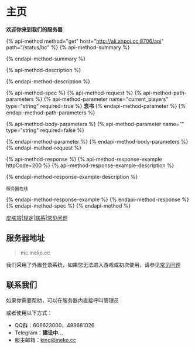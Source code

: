 # 主页

**欢迎你来到我们的服务器**

{% api-method method="get" host="http://ali.xhpoi.cc:8706/api" path="/status/bc" %}
{% api-method-summary %}

{% endapi-method-summary %}

{% api-method-description %}

{% endapi-method-description %}

{% api-method-spec %}
{% api-method-request %}
{% api-method-path-parameters %}
{% api-method-parameter name="current\_players" type="string" required=true %}
**念书**
{% endapi-method-parameter %}
{% endapi-method-path-parameters %}

{% api-method-body-parameters %}
{% api-method-parameter name="" type="string" required=false %}

{% endapi-method-parameter %}
{% endapi-method-body-parameters %}
{% endapi-method-request %}

{% api-method-response %}
{% api-method-response-example httpCode=200 %}
{% api-method-response-example-description %}

{% endapi-method-response-example-description %}

```
服务器在线
```
{% endapi-method-response-example %}
{% endapi-method-response %}
{% endapi-method-spec %}
{% endapi-method %}

[皮肤站](https://skin.ineko.cc)\|[规定](start/rules.md)\|[联系](./#connect_us)\|[常见问题](problems.md)

## 服务器地址 <a id="server_ip"></a>

> mc.ineko.cc

我们采用了外置登录系统，如果您无法进入游戏或初次使用，请参见[常见问题](problems.md)

## 联系我们 <a id="connect_us"></a>

如果你需要帮助，可以在服务器内直接呼叫管理员

或者使用以下方式：

* QQ群：606623000，489681026
* Telegram：**建设中...**
* 服主邮箱：king@ineko.cc

